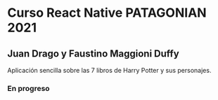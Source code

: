 # Curso React Native PATAGONIAN 2021
## Juan Drago y Faustino Maggioni Duffy

Aplicación sencilla sobre las 7 libros de Harry Potter y sus personajes.

### En progreso
